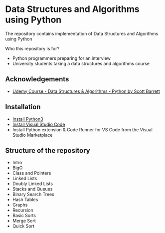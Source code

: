
# Data Structures and Algorithms using Python

The repository contains implementation of Data Structures and Algorithms using Python

Who this repository is for?
- Python programmers preparing for an interview
- University students taking a data structures and algorithms course



## Acknowledgements

 - [Udemy Course - Data Structures & Algorithms - Python by Scott Barrett](https://www.udemy.com/course/data-structures-algorithms-python/)


## Installation

- [Install Python3](https://www.python.org/downloads/)
- [Install Visual Studio Code](https://code.visualstudio.com/) 
- Install Python extension & Code Runner for VS Code from the Visual Studio Marketplace    
## Structure of the repository
- Intro
- BigO
- Class and Pointers
- Linked Lists
- Doubly Linked Lists
- Stacks and Queues
- Binary Search Trees
- Hash Tables
- Graphs
- Recursion
- Basic Sorts
- Merge Sort
- Quick Sort